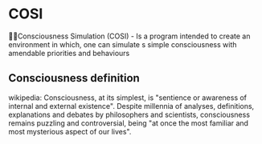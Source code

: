 # COSI
🧠🤖Consciousness Simulation  (COSI) - Is a program intended to create an environment in which, one can simulate s simple consciousness with amendable priorities and behaviours

## Consciousness definition
wikipedia:
  Consciousness, at its simplest, is "sentience or awareness of internal and external existence". Despite millennia of analyses, definitions, explanations and debates by philosophers and scientists, consciousness remains puzzling and controversial, being "at once the most familiar and most mysterious aspect of our lives".
